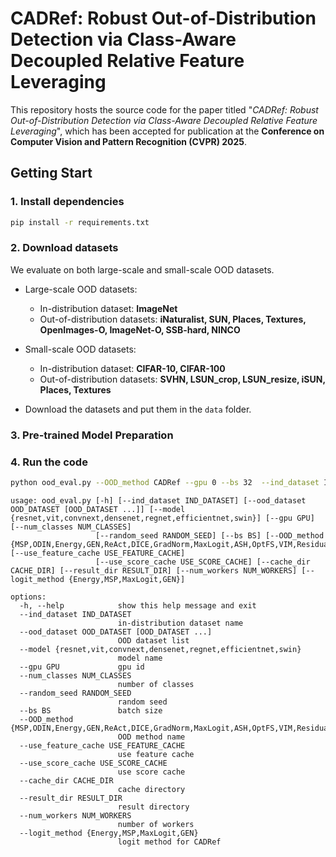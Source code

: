 # CADRef: Robust Out-of-Distribution Detection via Class-Aware Decoupled Relative Feature Leveraging

This repository hosts the source code for the paper titled "*CADRef: Robust Out-of-Distribution Detection via Class-Aware Decoupled Relative Feature Leveraging*", which has been accepted for publication at the **Conference on Computer Vision and Pattern Recognition (CVPR) 2025**.

## Getting Start

### 1. Install dependencies

```bash
pip install -r requirements.txt
```

### 2. Download datasets
We evaluate on both large-scale and small-scale OOD datasets.

- Large-scale OOD datasets: 
    - In-distribution dataset: **ImageNet**
    - Out-of-distribution datasets: **iNaturalist, SUN, Places, Textures, OpenImages-O, ImageNet-O, SSB-hard, NINCO**
- Small-scale OOD datasets:
    - In-distribution dataset: **CIFAR-10, CIFAR-100**
    - Out-of-distribution datasets: **SVHN, LSUN_crop, LSUN_resize, iSUN, Places, Textures**

- Download the datasets and put them in the `data` folder.

### 3. Pre-trained Model Preparation

### 4. Run the code

```bash
python ood_eval.py --OOD_method CADRef --gpu 0 --bs 32  --ind_dataset ImageNet --model resnet --ood_dataset iNat SUN Places Textures openimage_o imagenet_o
```
```
usage: ood_eval.py [-h] [--ind_dataset IND_DATASET] [--ood_dataset OOD_DATASET [OOD_DATASET ...]] [--model {resnet,vit,convnext,densenet,regnet,efficientnet,swin}] [--gpu GPU] [--num_classes NUM_CLASSES]
                   [--random_seed RANDOM_SEED] [--bs BS] [--OOD_method {MSP,ODIN,Energy,GEN,ReAct,DICE,GradNorm,MaxLogit,ASH,OptFS,VIM,Residual,CARef,CADRef}] [--use_feature_cache USE_FEATURE_CACHE]
                   [--use_score_cache USE_SCORE_CACHE] [--cache_dir CACHE_DIR] [--result_dir RESULT_DIR] [--num_workers NUM_WORKERS] [--logit_method {Energy,MSP,MaxLogit,GEN}]

options:
  -h, --help            show this help message and exit
  --ind_dataset IND_DATASET
                        in-distribution dataset name
  --ood_dataset OOD_DATASET [OOD_DATASET ...]
                        OOD dataset list
  --model {resnet,vit,convnext,densenet,regnet,efficientnet,swin}
                        model name
  --gpu GPU             gpu id
  --num_classes NUM_CLASSES
                        number of classes
  --random_seed RANDOM_SEED
                        random seed
  --bs BS               batch size
  --OOD_method {MSP,ODIN,Energy,GEN,ReAct,DICE,GradNorm,MaxLogit,ASH,OptFS,VIM,Residual,CARef,CADRef}
                        OOD method name
  --use_feature_cache USE_FEATURE_CACHE
                        use feature cache
  --use_score_cache USE_SCORE_CACHE
                        use score cache
  --cache_dir CACHE_DIR
                        cache directory
  --result_dir RESULT_DIR
                        result directory
  --num_workers NUM_WORKERS
                        number of workers
  --logit_method {Energy,MSP,MaxLogit,GEN}
                        logit method for CADRef
```